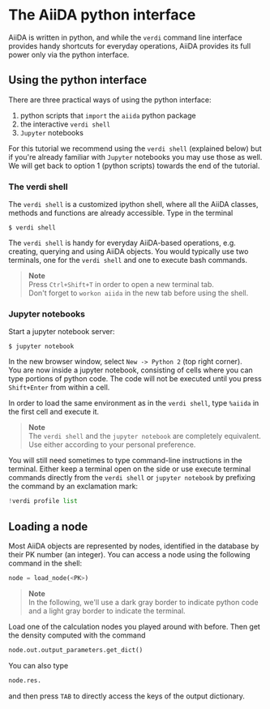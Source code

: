 # The AiiDA python interface

AiiDA is written in python, and while the `verdi` command line interface
provides handy shortcuts for everyday operations, AiiDA provides its
full power only via the python interface.

## Using the python interface

There are three practical ways of using the python interface:

 1. python scripts that `import` the `aiida` python package
 2. the interactive `verdi shell`
 3. `Jupyter` notebooks 

For this tutorial we recommend using the `verdi shell` (explained below)
but if you're already familiar with `Jupyter` notebooks you may use those as well.
We will get back to option 1 (python scripts) towards the end of the tutorial.

### The verdi shell

The `verdi shell` is a customized ipython shell, where all the AiiDA classes,
methods and functions are already accessible. Type in the terminal

```terminal
$ verdi shell
```

The `verdi shell` is handy for everyday AiiDA-based operations, e.g. creating,
querying and using AiiDA objects.
You would typically use two terminals, one for the
`verdi shell` and one to execute bash commands.

> **Note**  
> Press `Ctrl+Shift+T` in order to open a new terminal tab.  
> Don't forget to `workon aiida` in the new tab before using the shell.

### Jupyter notebooks

Start a jupyter notebook server:

```terminal
$ jupyter notebook
```

In the new browser window, select `New -> Python 2` (top right corner).  
You are now inside a jupyter notebook, consisting of cells where you can type
portions of python code. The code will not be executed until you press
`Shift+Enter` from within a cell. 

In order to load the same environment as in the `verdi shell`, type `%aiida`
in the first cell and execute it. 

> **Note**  
> The `verdi shell` and the `jupyter notebook` are completely equivalent. 
> Use either according to your personal preference.

You will still need sometimes to type command-line instructions in
the terminal.
Either keep a terminal open on the side or use execute terminal commands
directly from the `verdi shell` or `jupyter notebook` by prefixing the 
command by an exclamation mark:

```python
!verdi profile list
```

## Loading a node

Most AiiDA objects are represented by nodes, identified in the database
by their PK number (an integer). You can access a node using the following
command in the shell:

```python
node = load_node(<PK>)
```
> **Note**  
> In the following, we'll use a dark gray border to indicate python code
> and a light gray border to indicate the terminal.

Load one of the calculation nodes you played around with before.
Then get the density computed with the command

```python
node.out.output_parameters.get_dict()
```

You can also type

```python
node.res.
```

and then press `TAB` to directly access the keys of the output dictionary.

